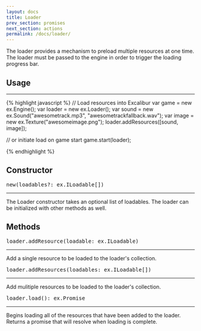 ```yaml
---
layout: docs
title: Loader
prev_section: promises
next_section: actions
permalink: /docs/loader/
---
```


The loader provides a mechanism to preload multiple resources at one time. The 
loader must be passed to the engine in order to trigger the loading progress
bar.

## Usage
--------
{% highlight javascript %}
// Load resources into Excalibur
var game = new ex.Engine();
var loader = new ex.Loader();
var sound = new ex.Sound("awesometrack.mp3", "awesometrackfallback.wav");
var image = new ex.Texture("awesomeimage.png");
loader.addResources([sound, image]);


// or initiate load on game start
game.start(loader);

{% endhighlight %}


## Constructor 
<pre>new(loadables?: ex.ILoadable[])</pre>
--------------

The Loader constructor takes an optional list of loadables. The loader can
be initialized with other methods as well.

## Methods
<pre>loader.addResource(loadable: ex.ILoadable)</pre>
--------------

Add a single resource to be loaded to the loader's collection.

<pre>loader.addResources(loadables: ex.ILoadable[])</pre>
--------------

Add mulitiple resources to be loaded to the loader's collection.

<pre>loader.load(): ex.Promise<any></pre>
--------------

Begins loading all of the resources that have been added to the loader. Returns
a promise that will resolve when loading is complete.
